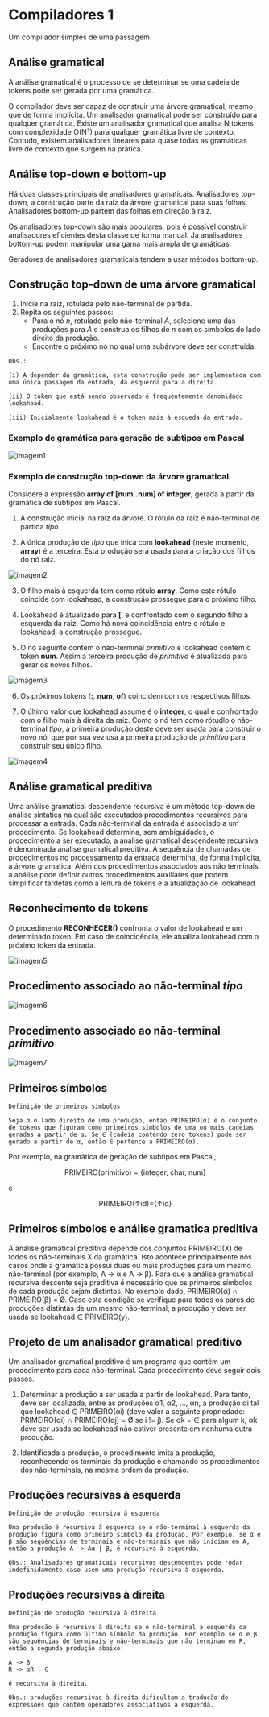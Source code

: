 # Compiladores 1

Um compilador simples de uma passagem

## Análise gramatical

A análise gramatical é o processo de se determinar se uma cadeia de tokens pode ser gerada por uma gramática.

O compilador deve ser capaz de construir uma árvore gramatical, mesmo que de forma implícita. Um analisador gramatical pode ser construído para qualquer gramática. Existe um analisador gramatical que analisa N tokens com complexidade O(N³) para qualquer gramática livre de contexto. Contudo, existem analisadores lineares para quase todas as gramáticas livre de contexto que surgem na prática.

## Análise top-down e bottom-up

Há duas classes principais de analisadores gramaticais. Analisadores top-down, a construção parte da raiz da árvore gramatical para suas folhas. Analisadores bottom-up partem das folhas em direção à raiz.

Os analisadores top-down são mais populares, pois é possível construir analisadores eficientes desta classe de forma manual. Já analisadores bottom-up podem manipular uma gama mais ampla de gramáticas.

Geradores de analisadores gramaticais tendem a usar métodos bottom-up.

## Construção top-down de uma árvore gramatical

1. Inicie na raiz, rotulada pelo não-terminal de partida.
2. Repita os seguintes passos:
    * Para o nó *n*, rotulado pelo não-terminal *A*, selecione uma das produções para *A* e construa os filhos de *n* com os símbolos do lado direito da produção.
    * Encontre o próximo nó no qual uma subárvore deve ser construída.

```
Obs.:

(i) A depender da gramática, esta construção pode ser implementada com uma única passagem da entrada, da esquerda para a direita.

(ii) O token que está sendo observado é frequentemente denomidado lookahead.

(iii) Inicialmente lookahead é o token mais à esqueda da entrada.
```
### Exemplo de gramática para geração de subtipos em Pascal

![imagem1](https://github.com/owhenrique/COMPILADORES_studies/blob/main/img/aula2-4/Captura%20de%20tela%20de%202022-12-03%2019-51-05.png)

### Exemplo de construção top-down da árvore gramatical

Considere a expressão **array of [num..num] of integer**, gerada a partir da gramática de subtipos em Pascal.

1. A construção inicial na raiz da árvore. O rótulo da raiz é não-terminal de partida *tipo*

2. A única produção de *tipo* que inica com **lookahead** (neste momento, **array**) é a terceira. Esta produção será usada para a criação dos filhos do nó raiz.

![imagem2](https://github.com/owhenrique/COMPILADORES_studies/blob/main/img/aula2-4/Captura%20de%20tela%20de%202022-12-03%2019-56-20.png)

3. O filho mais à esquerda tem como rótulo **array**. Como este rótulo coincide com lookahead, a construção prossegue para o próximo filho.

4. Lookahead é atualizado para **[**, e confrontado com o segundo filho à esquerda da raiz. Como há nova coincidência entre o rótulo e lookahead, a construção prossegue.

5. O nó seguinte contém o não-terminal *primitivo* e lookahead contém o token **num**. Assim a terceira produção de *primitivo* é atualizada para gerar os novos filhos.

![imagem3](https://github.com/owhenrique/COMPILADORES_studies/blob/main/img/aula2-4/Captura%20de%20tela%20de%202022-12-03%2020-41-06.png)

6. Os próximos tokens (**:**, **num**, **of**) coincidem com os respectivos filhos.

7. O último valor que lookahead assume é o **integer**, o qual é confrontado com o filho mais à direita da raiz. Como o nó tem como rótudlo o não-terminal *tipo*, a primeira produção deste deve ser usada para construir o novo nó, que por sua vez usa a primeira produção de *primitivo* para construir seu único filho.

![imagem4](https://github.com/owhenrique/COMPILADORES_studies/blob/main/img/aula2-4/Captura%20de%20tela%20de%202022-12-03%2020-44-45.png)

## Análise gramatical preditiva

Uma análise gramatical descendente recursiva é um método top-down de análise sintática na qual são executados procedimentos recursivos para processar a entrada. Cada não-terminal da entrada é associado a um procedimento. Se lookahead determina, sem ambiguidades, o procedimento a ser executado, a análise gramatical descendente recursiva é denominada análise gramatical preditiva. A sequência de chamadas de procedimentos no processamento da entrada determina, de forma implícita, a árvore gramatica. Além dos procedimentos associados aos não terminais, a análise pode definir outros procedimentos auxiliares que podem simplificar tardefas como a leitura de tokens e a atualização de lookahead.

## Reconhecimento de tokens

O procedimento **RECONHECER()** confronta o valor de lookahead e um determinado token. Em caso de coincidência, ele atualiza lookahead com o próximo token da entrada. 

![imagem5](https://github.com/owhenrique/COMPILADORES_studies/blob/main/img/aula2-4/Captura%20de%20tela%20de%202022-12-03%2020-57-22.png)

## Procedimento associado ao não-terminal *tipo*

![imagem6](https://github.com/owhenrique/COMPILADORES_studies/blob/main/img/aula2-4/Captura%20de%20tela%20de%202022-12-03%2021-00-17.png)

## Procedimento associado ao não-terminal *primitivo*

![imagem7](https://github.com/owhenrique/COMPILADORES_studies/blob/main/img/aula2-4/Captura%20de%20tela%20de%202022-12-03%2021-02-17.png)

## Primeiros símbolos

```
Definição de primeiros símbolos

Seja α o lado direito de uma produção, então PRIMEIRO(α) é o conjunto de tokens que figuram como primeiros símbolos de uma ou mais cadeias geradas a partir de α. Se ∈ (cadeia contendo zero tokens) pode ser gerado a partir de α, então ∈ pertence a PRIMEIRO(α).
```
Por exemplo, na gramática de geração de subtipos em Pascal,

<center> PRIMEIRO(primitivo) = {integer, char, num} </center>

e

<center>PRIMEIRO(↑id)={↑id}</center>

## Primeiros símbolos e análise gramatica preditiva

A análise gramatical preditiva depende dos conjuntos PRIMEIRO(X) de todos os não-terminais X da gramática. Isto acontece principalmente nos casos onde a gramática possui duas ou mais produções para um mesmo não-terminal (por exemplo, A -> α e A -> β). Para que a análise gramatical recursiva descente seja preditiva é necessário que os primeiros símbolos de cada produção sejam distintos. No exemplo dado, PRIMEIRO(α) ∩ PRIMEIRO(β) = Ø. Caso esta condição se verifique para todos os pares de produções distintas de um mesmo não-terminal, a produção y deve ser usada se lookahead ∈ PRIMEIRO(y).

## Projeto de um analisador gramatical preditivo

Um analisador gramatical preditivo é um programa que contém um procedimento para cada não-terminal. Cada procedimento deve seguir dois passos.

1. Determinar a produção a ser usada a partir de lookahead. Para tanto, deve ser localizada, entre as produções α1, α2, ..., αn, a produção αi tal que lookahead ∈ PRIMEIRO(αi) (deve valer a seguinte propriedade: PRIMEIRO(αi) ∩ PRIMEIRO(αj) = Ø se i != j). Se αk = ∈ para algum k, αk deve ser usada se lookahead não estiver presente em nenhuma outra produção.

2. Identificada a produção, o procedimento imita a produção, reconhecendo os terminais da produção e chamando os procedimentos dos não-terminais, na mesma ordem da produção. 

## Produções recursivas à esquerda

```
Definição de produção recursiva à esquerda

Uma produção é recursiva à esquerda se o não-terminal à esquerda da produção figura como primeiro símbolo da produção. Por exemplo, se α e β são sequências de terminais e não-terminais que não iniciam em A, então a produção A -> Aα | β, é recursiva à esquerda. 

Obs.: Analisadores gramaticais recursivos descendentes pode rodar indefinidamente caso usem uma produção recursiva à esquerda.
```

## Produções recursivas à direita

```
Definição de produção recursiva à direita

Uma produção é recursiva à direita se o não-terminal à esquerda da produção figura como último símbolo da produção. Por exemplo se α e β são sequências de terminais e não-terminais que não terminam em R, então a segunda produção abaixo: 

A -> β
R -> αR | ∈

é recursiva à direita.

Obs.: produções recursivas à direita dificultam a tradução de expressões que contém operadores associativos à esquerda.
```